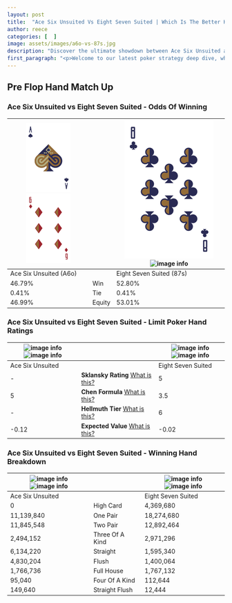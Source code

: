 ```yaml
---
layout: post
title:  "Ace Six Unsuited Vs Eight Seven Suited | Which Is The Better Hand In Poker? A Complete Guide"
author: reece
categories: [  ]
image: assets/images/a6o-vs-87s.jpg
description: "Discover the ultimate showdown between Ace Six Unsuited and Eight Seven Suited in poker! Uncover the odds, strategies, and scenarios where one hand triumphs over the other. Get ready to up your poker game with this thrilling analysis."
first_paragraph: "<p>Welcome to our latest poker strategy deep dive, where we're pitting two distinct hands against each other in a high-stakes showdown: Ace Six Unsuited vs Eight Seven Suited.</p><p>In the dynamic world of poker, every decision counts, and knowing which hand holds the upper hand is key to your success at the table.</p><p>In this article, we'll dissect these two hands, explore the scenarios where one dominates the other, and equip you with the knowledge to make strategic choices that can tip the odds in your favor.</p><p>Get ready to unravel the intriguing dynamics of these poker hands and elevate your game to new heights.</p>"
---
```




[comment]: # (sp0)

## Pre Flop Hand Match Up

<div class="table hand-ratings" markdown="1"> 



### Ace Six Unsuited vs Eight Seven Suited - Odds Of Winning


    
| ![image info](assets/images/hand1/a.png) ![image info](assets/images/hand1/6o.png) |  | ![image info](assets/images/hand2/8.png) ![image info](assets/images/hand2/7s.png) |
| -------- | -------- | -------- |
| Ace Six Unsuited (A6o) |  | Eight Seven Suited (87s) |
| 46.79% | Win | 52.80% |
| 0.41% | Tie | 0.41% |
| 46.99% | Equity | 53.01% |




[comment]: # (sp1)



### Ace Six Unsuited vs Eight Seven Suited - Limit Poker Hand Ratings


    
| ![image info](https://www.riverpairs.com/assets/images/hand1/a.png) ![image info](https://www.riverpairs.com/assets/images/hand1/6o.png) |  | ![image info](https://www.riverpairs.com/assets/images/hand2/8.png) ![image info](https://www.riverpairs.com/assets/images/hand2/7s.png) |
| -------- | -------- | -------- |
| Ace Six Unsuited |  | Eight Seven Suited |
| - | **Sklansky Rating** [What is this?](/sklansky-rating-explained) | 5 |
| 5 | **Chen Formula** [What is this?](/chen-formula-explained) | 3.5 |
| - | **Hellmuth Tier** [What is this?](/Hellmuth-tier-explained) | 6 |
| -0.12 | **Expected Value** [What is this?](/expected-value-explained) | -0.02 |




[comment]: # (sp2)



### Ace Six Unsuited vs Eight Seven Suited - Winning Hand Breakdown


    
| ![image info](https://www.riverpairs.com/assets/images/hand1/a.png) ![image info](https://www.riverpairs.com/assets/images/hand1/6o.png) |  | ![image info](https://www.riverpairs.com/assets/images/hand2/8.png) ![image info](https://www.riverpairs.com/assets/images/hand2/7s.png) |
| -------- | -------- | -------- |
| Ace Six Unsuited |  | Eight Seven Suited |
| 0 | High Card | 4,369,680 |
| 11,139,840 | One Pair | 18,274,680 |
| 11,845,548 | Two Pair | 12,892,464 |
| 2,494,152 | Three Of A Kind | 2,971,296 |
| 6,134,220 | Straight | 1,595,340 |
| 4,830,204 | Flush | 1,400,064 |
| 1,766,736 | Full House | 1,767,132 |
| 95,040 | Four Of A Kind | 112,644 |
| 149,640 | Straight Flush | 12,444 |




[comment]: # (sp3)



</div>

[comment]: # (sp4)



[comment]: # (sp5)

